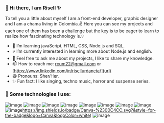 ### 👋 Hi there, I am Risell ✨

To tell you a little about myself I am a front-end developer, graphic designer and I am a chama living in Colombia.✌️ Here you can see my projects and each one of them has been a challenge but the key is to be eager to learn to realize how fascinating technology is.💡

- 🌱 I’m learning javaScript, HTML, CSS, Node.js and SQL.
- ⚡ I’m currently interested in learning more about Node.js and english.
- 💬 Feel free to ask me about my projects, I like to share my knowledge.
- 📫 How to reach me: rcum22@gmail.com or [https://www.linkedin.com/in/risellurdaneta/](url)
- 😄 Pronouns: Sher/Her.
- ✨ Fun fact: I like singing, techno music, horror and suspense series. 

### 🎯 Some technologies I use:
![image](https://img.shields.io/badge/JavaScript-323330?style=for-the-badge&logo=javascript&logoColor=F7DF1E)
![image](https://img.shields.io/badge/HTML5-E34F26?style=for-the-badge&logo=html5&logoColor=white)
![image](https://img.shields.io/badge/Atom-66595C?style=for-the-badge&logo=Atom&logoColor=white)
![image](https://img.shields.io/badge/VSCode-0078D4?style=for-the-badge&logo=visual%20studio%20code&logoColor=white)
![image](https://img.shields.io/badge/JSFiddle-0084FF?style=for-the-badge&logo=JSFiddle&logoColor=white)
![image](https://img.shields.io/badge/Figma-F24E1E?style=for-the-badge&logo=figma&logoColor=white)
![image](https://img.shields.io/badge/Adobe%20Photoshop-31A8FF?style=for-the-badge&logo=Adobe%20Photoshop&logoColor=black)
![image](https://img.shields.io/badge/Adobe%20Illustrator-FF9A00?style=for-the-badge&logo=adobe%20illustrator&logoColor=white)
![image](https://img.shields.io/badge/Canva-%2300C4CC.svg?&style=for-the-badge&logo=Canva&logoColor=white)https://img.shields.io/badge/Canva-%2300C4CC.svg?&style=for-the-badge&logo=Canva&logoColor=white)
![image](https://img.shields.io/badge/Trello-0052CC?style=for-the-badge&logo=trello&logoColor=white)


